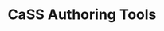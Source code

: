 ---
home: true
title: CaSS Authoring Tools
description: Documentation for CaSS Authoring Tools open source tools for authoring and managing competency frameworks.
heroImage: /cass-logo.png
heroText: CaSS Authoring Tools
tagline: A collaborative interface for managing your competency frameworks.
actionText: Get Started →
actionLink: /installation/
features:
- title: Collaborate with your team
  details: CaSS Authoring Tools supports user and group access to your authored competency frameworks.
- title: Customized Comeptency Properties
  details: Our Authoring Tools to support your organizations unique needs.  Use our custom competency properties to customize the abilities of the authoring tool.
- title: Work with existing frameworks
  details: CaSS can import and export a variety of file format and types.  Start working with your existing data.
footer: MIT Licensed | Copyright © 2018-present Evan You
---